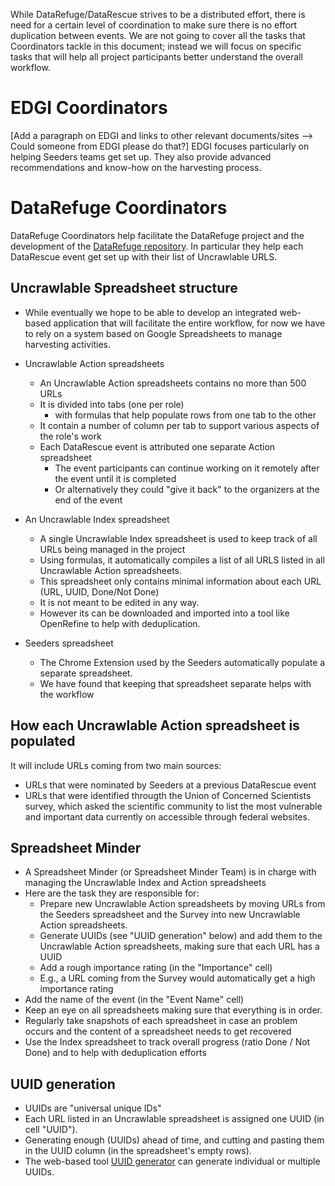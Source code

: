 While DataRefuge/DataRescue strives to be a distributed effort, there is need for a certain level of coordination to make sure there is no effort duplication between events. We are not going to cover all the tasks that Coordinators tackle in this document; instead we will focus on specific tasks that will help all project participants better understand the overall workflow.

# EDGI Coordinators

[Add a paragraph on EDGI and links to other relevant documents/sites --> Could someone from EDGI please do that?]
EDGI focuses particularly on helping Seeders teams get set up. They also provide advanced recommendations and know-how on the harvesting process.

# DataRefuge Coordinators

DataRefuge Coordinators help facilitate the DataRefuge project and the development of the [DataRefuge repository](https://www.datarefuge.org/). In particular they help each DataRescue event get set up with their list of Uncrawlable URLS.

## Uncrawlable Spreadsheet structure

- While eventually we hope to be able to develop an integrated web-based application that will facilitate the entire workflow, for now we have to rely on a system based on Google Spreadsheets to manage harvesting activities.

- Uncrawlable Action spreadsheets
  - An Uncrawlable Action spreadsheets contains no more than 500 URLs
  - It is divided into tabs (one per role)
    - with formulas that help populate rows from one tab to the other
  - It contain a number of column per tab to support various aspects of the role's work
  - Each DataRescue event is attributed one separate Action spreadsheet
    - The event participants can continue working on it remotely after the event until it is completed
    - Or alternatively they could "give it back" to the organizers at the end of the event

- An Uncrawlable Index spreadsheet
  - A single Uncrawlable Index spreadsheet is used to keep track of all URLs being managed in the project
  - Using formulas, it automatically compiles a list of all URLS listed in all Uncrawlable Action spreadsheets.
  - This spreadsheet only contains minimal information about each URL (URL, UUID, Done/Not Done)
  - It is not meant to be edited in any way.
  - However its can be downloaded and imported into a tool like OpenRefine to help with deduplication.

- Seeders spreadsheet
  - The Chrome Extension used by the Seeders automatically populate a separate spreadsheet.
  - We have found that keeping that spreadsheet separate helps with the workflow

## How each Uncrawlable Action spreadsheet is populated

It will include URLs coming from two main sources:

- URLs that were nominated by Seeders at a previous DataRescue event
- URLs that were identified througth the Union of Concerned Scientists survey, which asked the scientific community to list the most vulnerable and important data currently on accessible through federal websites.

## Spreadsheet Minder

- A Spreadsheet Minder (or Spreadsheet Minder Team) is in charge with managing the Uncrawlable Index and Action spreadsheets
- Here are the task they are responsible for:
    - Prepare new Uncrawlable Action spreadsheets by moving URLs from the Seeders spreadsheet and the Survey into new Uncrawlable Action spreadsheets.
    - Generate UUIDs (see "UUID generation" below) and add them to the Uncrawlable Action spreadsheets, making sure that each URL has a UUID
    - Add a rough importance rating (in the "Importance" cell)
    - E.g., a URL coming from the Survey would automatically get a high importance rating
- Add the name of the event (in the "Event Name" cell)
- Keep an eye on all spreadsheets making sure that everything is in order.
- Regularly take snapshots of each spreadsheet in case an problem occurs and the content of a spreadsheet needs to get recovered
- Use the Index spreadsheet to track overall progress (ratio Done / Not Done) and to help with deduplication efforts

## UUID generation

- UUIDs are "universal unique IDs"
- Each URL listed in an Uncrawlable spreadsheet is assigned one UUID (in cell "UUID").
- Generating enough (UUIDs) ahead of time, and cutting and pasting them in the UUID column (in the spreadsheet's empty rows).
- The web-based tool [UUID generator](https://www.browserling.com/tools/random-uuid) can generate individual or multiple UUIDs.
